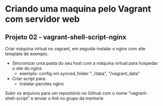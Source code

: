 # Criando uma maquina pelo Vagrant com servidor web

## Projeto  02 - vagrant-shell-script-nginx
Criar máquina virtual no vagrant, em seguida instalar o nginx com site template de exemplo.

- Sincronizar uma pasta do seu host com a máquina virtual para hospedar o site do nginx
   - exemplo: config.vm.synced_folder "../data", "/vagrant_data"
- Criar script para:
   - Instalar pacotes nginx

Subir os arquivos para um repositório no Github com o nome "vagrant-shell-script​​" e enviar o link no grupo da mentoria

